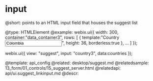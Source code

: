 input
=============


@short: points to an  HTML input field that houses the suggest list
	

@type: HTMLElement
@example:
webix.ui({
	width: 300,
	container:"data_container3",
	rows: [
		{ template:"<label for='country3'>Country</label>
        		<input type='text' id='country3' value='Colombia' />", 
          height: 36,
          borderless:true 
        },
	...
		]
});
	
webix.ui({
	view: "suggest",
	input: "country3",
	data:countries
});

@template:	api_config
@related:
	desktop/suggest.md
@relatedsample:
	13_form/01_controls/15_suggest_server.html
@relatedapi:
	api/ui.suggest_linkinput.md
@descr:


